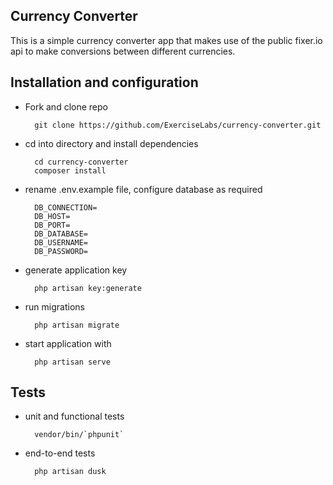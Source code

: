 ## Currency Converter
This is a simple currency converter app that makes use of the public fixer.io api to make conversions between different currencies.

## Installation and configuration
- Fork and clone repo

        git clone https://github.com/ExerciseLabs/currency-converter.git
    
- cd into directory and install dependencies

        cd currency-converter
        composer install
    
- rename .env.example file, configure database as required

        DB_CONNECTION=
        DB_HOST=
        DB_PORT=
        DB_DATABASE=
        DB_USERNAME=
        DB_PASSWORD=
        
- generate application key

        php artisan key:generate
        
- run migrations

        php artisan migrate
        
- start application with

        php artisan serve

## Tests
- unit and functional tests 

        vendor/bin/`phpunit`
        
- end-to-end tests

        php artisan dusk